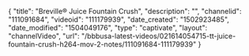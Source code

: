 {
    "title": "Breville&reg; Juice Fountain Crush",
    "description": "",
    "channelid": "111091684",
    "videoid": "111179939",
    "date_created": "1502923485",
    "date_modified": "1504049176",
    "type": "captivate",
    "layout": "channelVideo",
    "url": "\/bbbusa-latest-videos\/021614054715-tt-juice-fountain-crush-h264-mov-2-notes\/111091684-111179939"
}